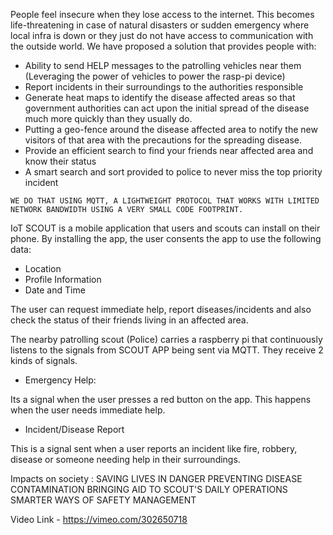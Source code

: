 People feel insecure when they lose access to the internet. This becomes life-threatening in case of natural disasters or sudden emergency where local infra is down or they just do not have access to communication with the outside world.
We have proposed a solution that provides people with:
- Ability to send HELP messages to the patrolling vehicles near them (Leveraging the power of vehicles to power the rasp-pi device)
- Report incidents in their surroundings to the authorities responsible
- Generate heat maps to identify the disease affected areas so that government authorities can act upon the initial spread of the disease much more quickly than they usually do.
- Putting a geo-fence around the disease affected area to notify the new visitors of that area with the precautions for the spreading disease.
- Provide an efficient search to find your friends near affected area and know their status 
- A smart search and sort provided to police to never miss the top priority incident
~~~~~~~~~~~~
WE DO THAT USING MQTT, A LIGHTWEIGHT PROTOCOL THAT WORKS WITH LIMITED NETWORK BANDWIDTH USING A VERY SMALL CODE FOOTPRINT.
~~~~~~~~~~~~
IoT SCOUT is a mobile application that users and scouts can install on their phone. By installing the app, the user consents the app to use the following data:
- Location 
- Profile Information
- Date and Time

The user can request immediate help, report diseases/incidents and also check the status of their friends living in an affected area.

The nearby patrolling scout (Police) carries a raspberry pi that continuously listens to the signals from SCOUT APP being sent via MQTT. They receive 2 kinds of signals.
- Emergency Help:

Its a signal when the user presses a red button on the app. This happens when the user needs immediate help. 
- Incident/Disease Report 

This is a signal sent when a user reports an incident like fire, robbery, disease or someone needing help in their surroundings.

Impacts on society :
SAVING LIVES IN DANGER
PREVENTING DISEASE CONTAMINATION
BRINGING AID TO SCOUT'S DAILY OPERATIONS
SMARTER WAYS OF SAFETY MANAGEMENT

Video Link - https://vimeo.com/302650718